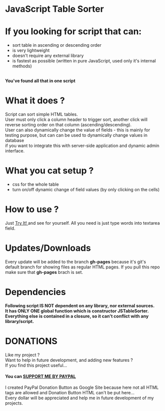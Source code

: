 # JavaScript Table Sorter

# If you looking for script that can:
- sort table in ascending or descending order
- is very lightweight
- doesn't require any external library
- is fastest as possible (written in pure JavaScript, used only it's internal methods)

<br>**You've found all that in one script**

# What it does ?
Script can sort simple HTML tables. <br />
User must only click a column header to trigger sort, another click will reverse sorting order on that column (ascending/descending). <br />
User can also dynamically change the value of fields - this is mainly for testing purpose, but can can be used to dynamically change values in database <br />
if you want to integrate this with server-side application and dynamic admin interface.

# What you cat setup ?
- css for the whole table
- turn on/off dynamic change of field values (by only clicking on the cells)

# How to use ?
Just <a href="http://dominikstyp.github.io/javascript-stuff/miscellaneous/js-table-sorter/js-table-sorter.html"> Try It! </a> and see for yourself.
All you need is just type words into textarea field.

# Updates/Downloads
Every update will be added to the branch **gh-pages** because it's git's default branch for showing files as regular HTML pages.
If you pull this repo make sure that **gh-pages** brach is set.

# Dependencies
**Following script IS NOT dependent on any library, nor external sources.**<br>
**It has ONLY ONE global function which is constructor JSTableSorter.**<br>
**Everything else is contained in a closure, so it can't conflict with any library/script.**

# DONATIONS
Like my project ?   
Want to help in future development, and adding new features ?   
If you find this project useful...  
#### You can <a href="https://sites.google.com/site/dominikdonationbutton/">SUPPORT ME BY PAYPAL</a>
I created PayPal Donation Button as Google Site because here not all HTML tags are allowed and Donation Button HTML can't be put here...  
Every dollar will be appreciated and help me in future development of my projects. 